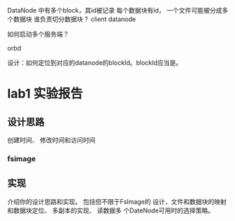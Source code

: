 DataNode 中有多个block，其id被记录
每个数据块有id，
一个文件可能被分成多个数据块
谁负责切分数据块？ client
datanode

如何启动多个服务端？

orbd

设计：如何定位到对应的datanode的blockId。blockId应当是。

# lab1 实验报告

## 设计思路

创建时间、 修改时间和访问时间

### fsimage


## 实现


介绍你的设计思路和实现。 包括但不限于FsImage的
设计，文件和数据块的映射和数据块定位、 多副本的实现、 读数据多
个DateNode可用时的选择策略。